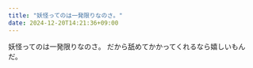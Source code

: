 ```yaml
---
title: "妖怪ってのは一発限りなのさ。"
date: 2024-12-20T14:21:36+09:00
---
```

妖怪ってのは一発限りなのさ。
だから舐めてかかってくれるなら嬉しいもんだ。
